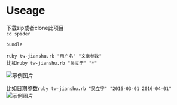 # Useage

下载zip或者clone此项目  
``` cd spider ```  

``` bundle ```  

``` ruby tw-jianshu.rb "用户名" "文章参数" ```  
比如``` ruby tw-jianshu.rb "吴立宁" "*" ```  

![示例图片]("./示例图片.png")

比如日期参数``` ruby tw-jianshu.rb "吴立宁" "2016-03-01 2016-04-01" ```  
![示例图片]("./示例图片.png")
